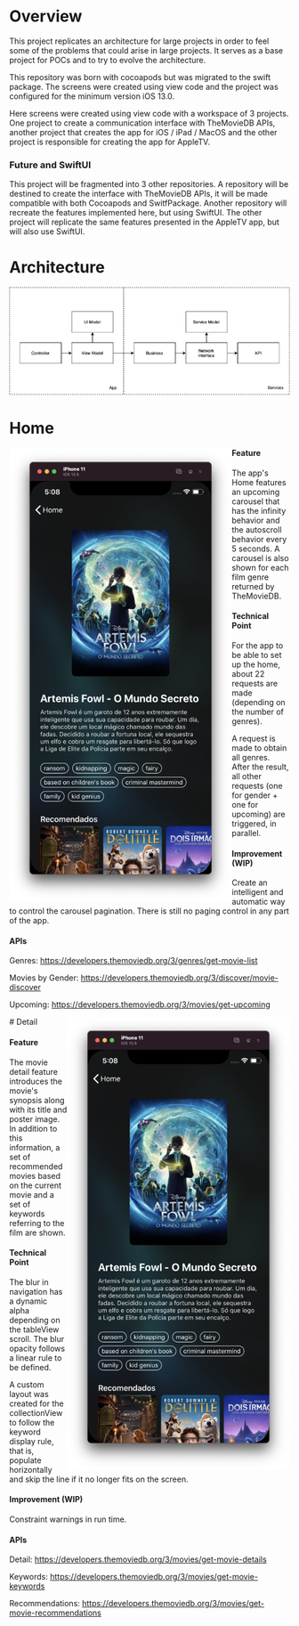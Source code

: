 # Overview

This project replicates an architecture for large projects in order to feel some of the problems that could arise in large projects. It serves as a base project for POCs and to try to evolve the architecture.

This repository was born with cocoapods but was migrated to the swift package. The screens were created using view code and the project was configured for the minimum version iOS 13.0.

Here screens were created using view code with a workspace of 3 projects. One project to create a communication interface with TheMovieDB APIs, another project that creates the app for iOS / iPad / MacOS and the other project is responsible for creating the app for AppleTV.

### Future and SwiftUI

This project will be fragmented into 3 other repositories. A repository will be destined to create the interface with TheMovieDB APIs, it will be made compatible with both Cocoapods and SwitfPackage. Another repository will recreate the features implemented here, but using SwiftUI. The other project will replicate the same features presented in the AppleTV app, but will also use SwiftUI.

# Architecture

<img src="/images/architecture.png">

# Home

<div>
  <img src="/images/detail.png" width="400" align="left">

  #### Feature
  The app's Home features an upcoming carousel that has the infinity behavior and the autoscroll behavior every 5 seconds. A carousel is also shown for each film genre returned by TheMovieDB.

  #### Technical Point
  For the app to be able to set up the home, about 22 requests are made (depending on the number of genres).

  A request is made to obtain all genres. After the result, all other requests (one for gender + one for upcoming) are triggered, in parallel.

  #### Improvement (WIP)
  Create an intelligent and automatic way to control the carousel pagination. There is still no paging control in any part of the app.

  #### APIs
  Genres: <https://developers.themoviedb.org/3/genres/get-movie-list>

  Movies by Gender: <https://developers.themoviedb.org/3/discover/movie-discover>

  Upcoming: <https://developers.themoviedb.org/3/movies/get-upcoming>
</div>

<div>
  # Detail

  <img src="/images/detail.png" width="400" align="right">

  #### Feature
  The movie detail feature introduces the movie's synopsis along with its title and poster image. In addition to this information, a set of recommended movies based on the current movie and a set of keywords referring to the film are shown.

  #### Technical Point
  The blur in navigation has a dynamic alpha depending on the tableView scroll. The blur opacity follows a linear rule to be defined.

  A custom layout was created for the collectionView to follow the keyword display rule, that is, populate horizontally and skip the line if it no longer fits on the screen.

  #### Improvement (WIP)
  Constraint warnings in run time.

  #### APIs
  Detail: <https://developers.themoviedb.org/3/movies/get-movie-details>

  Keywords: <https://developers.themoviedb.org/3/movies/get-movie-keywords>

  Recommendations: <https://developers.themoviedb.org/3/movies/get-movie-recommendations>
</div>
